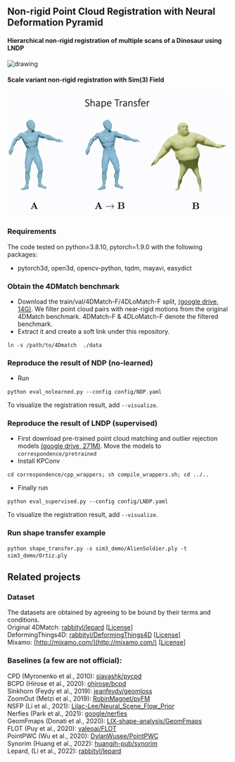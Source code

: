 ## Non-rigid Point Cloud Registration with Neural Deformation Pyramid 

#### Hierarchical non-rigid registration of multiple scans of a Dinosaur using LNDP

<img src="img/dino.gif" alt="drawing" width="500"/>


#### Scale variant non-rigid registration with Sim(3) Field

<img src="img/transfer.gif" alt="drawing" width="500"/>


### Requirements

The code tested on python=3.8.10, pytorch=1.9.0 with the following packages:
- pytorch3d, open3d, opencv-python, tqdm, mayavi, easydict

 

### Obtain the 4DMatch benchmark
- Download the train/val/4DMatch-F/4DLoMatch-F split, [(google drive, 14G)](https://drive.google.com/file/d/1ySykuxxRyE-OvFY8gDgE_SoacKbexMDz/view?usp=sharing). We filter point cloud pairs with near-rigid motions from the original 4DMatch benchmark.  4DMatch-F & 4DLoMatch-F denote the filtered benchmark.
- Extract it and create a soft link under this repository.
```shell
ln -s /path/to/4Dmatch  ./data
```



### Reproduce the result of NDP (no-learned)
- Run
```eval
python eval_nolearned.py --config config/NDP.yaml  
```
To visualize the registration result, add ```--visualize```.


### Reproduce the result of LNDP (supervised)
- First download pre-trained point cloud matching and outlier rejection models [(google drive, 271M)](https://drive.google.com/file/d/1T8z71iv3dvyAQhZUgct0w5yDtfRFwui9/view?usp=sharing). Move the models to ``correspondence/pretrained``
- Install KPConv
```shell
cd correspondence/cpp_wrappers; sh compile_wrappers.sh; cd ../..
```
- Finally run
```
python eval_supervised.py --config config/LNDP.yaml  
```
To visualize the registration result, add ```--visualize```.

 

### Run  shape transfer example
```
python shape_transfer.py -s sim3_demo/AlienSoldier.ply -t sim3_demo/Ortiz.ply
```

## Related projects

### Dataset
The datasets are obtained by agreeing to be bound by their terms and conditions.  
Original 4DMatch: [rabbityl/lepard](https://github.com/rabbityl/lepard) [[License](https://docs.google.com/forms/d/e/1FAIpQLSeQ1hkCmmTiib-oQM9s21y3Tz9ojiI2zB8vZSqTZjT2DiRZ0g/viewform)]  
DeformingThings4D: [rabbityl/DeformingThings4D](https://github.com/rabbityl/DeformingThings4D) [[License](https://docs.google.com/forms/d/e/1FAIpQLSckMLPBO8HB8gJsIXFQHtYVQaTPTdd-rZQzyr9LIIkHA515Sg/viewform)]  
Mixamo: [http://mixamo.com/](http://mixamo.com/) [[License](https://helpx.adobe.com/creative-cloud/faq/mixamo-faq.html)]


### Baselines (a few are not official):  
CPD (Myronenko et al., 2010): [siavashk/pycpd](https://github.com/siavashk/pycpd)  
BCPD (Hirose et al., 2020): [ohirose/bcpd](https://github.com/ohirose/bcpd)  
Sinkhorn (Feydy et al., 2019): [jeanfeydy/geomloss](https://github.com/jeanfeydy/geomloss)  
ZoomOut (Melzi et al., 2019): [RobinMagnet/pyFM](https://github.com/RobinMagnet/pyFM)  
NSFP (Li et al., 2021): [Lilac-Lee/Neural_Scene_Flow_Prior](https://github.com/Lilac-Lee/Neural_Scene_Flow_Prior)  
Nerfies (Park et al., 2021): [google/nerfies](https://github.com/google/nerfies)  
GeomFmaps (Donati et al., 2020): [LIX-shape-analysis/GeomFmaps](https://github.com/LIX-shape-analysis/GeomFmaps)  
FLOT (Puy et al., 2020): [valeoai/FLOT](https://github.com/valeoai/FLOT)  
PointPWC (Wu et al., 2020): [DylanWusee/PointPWC](https://github.com/DylanWusee/PointPWC)  
Synorim (Huang et al., 2022): [huangjh-pub/synorim](https://github.com/huangjh-pub/synorim)  
Lepard, (Li et al., 2022): [rabbityl/lepard](https://github.com/rabbityl/lepard)

